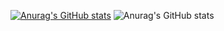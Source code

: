 [![Anurag's GitHub stats](https://github-readme-stats.vercel.app/api?username=CFokstuen)](https://github.com/anuraghazra/github-readme-stats)
![Anurag's GitHub stats](https://github-readme-stats.vercel.app/api?username=CFokstuen&show_icons=true)
